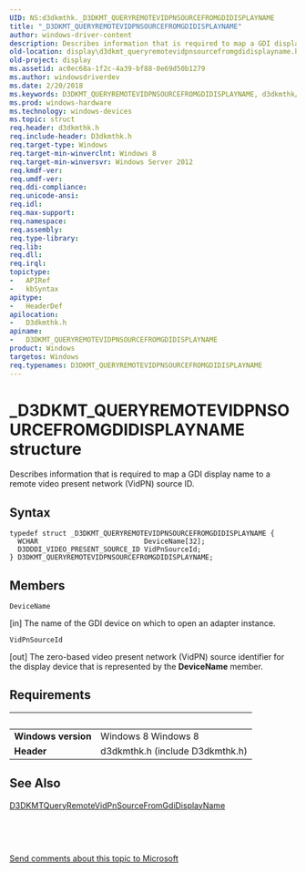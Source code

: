 ```yaml
---
UID: NS:d3dkmthk._D3DKMT_QUERYREMOTEVIDPNSOURCEFROMGDIDISPLAYNAME
title: "_D3DKMT_QUERYREMOTEVIDPNSOURCEFROMGDIDISPLAYNAME"
author: windows-driver-content
description: Describes information that is required to map a GDI display name to a remote video present network (VidPN) source ID.
old-location: display\d3dkmt_queryremotevidpnsourcefromgdidisplayname.htm
old-project: display
ms.assetid: ac0ec68a-1f2c-4a39-bf88-0e69d50b1279
ms.author: windowsdriverdev
ms.date: 2/20/2018
ms.keywords: D3DKMT_QUERYREMOTEVIDPNSOURCEFROMGDIDISPLAYNAME, d3dkmthk/D3DKMT_QUERYREMOTEVIDPNSOURCEFROMGDIDISPLAYNAME, display.d3dkmt_queryremotevidpnsourcefromgdidisplayname, D3DKMT_QUERYREMOTEVIDPNSOURCEFROMGDIDISPLAYNAME structure [Display Devices], _D3DKMT_QUERYREMOTEVIDPNSOURCEFROMGDIDISPLAYNAME
ms.prod: windows-hardware
ms.technology: windows-devices
ms.topic: struct
req.header: d3dkmthk.h
req.include-header: D3dkmthk.h
req.target-type: Windows
req.target-min-winverclnt: Windows 8
req.target-min-winversvr: Windows Server 2012
req.kmdf-ver: 
req.umdf-ver: 
req.ddi-compliance: 
req.unicode-ansi: 
req.idl: 
req.max-support: 
req.namespace: 
req.assembly: 
req.type-library: 
req.lib: 
req.dll: 
req.irql: 
topictype:
-	APIRef
-	kbSyntax
apitype:
-	HeaderDef
apilocation:
-	D3dkmthk.h
apiname:
-	D3DKMT_QUERYREMOTEVIDPNSOURCEFROMGDIDISPLAYNAME
product: Windows
targetos: Windows
req.typenames: D3DKMT_QUERYREMOTEVIDPNSOURCEFROMGDIDISPLAYNAME
---
```


# _D3DKMT_QUERYREMOTEVIDPNSOURCEFROMGDIDISPLAYNAME structure
Describes information that is required to map a GDI display name to a remote video present network (VidPN) source ID.

## Syntax
````
typedef struct _D3DKMT_QUERYREMOTEVIDPNSOURCEFROMGDIDISPLAYNAME {
  WCHAR                          DeviceName[32];
  D3DDDI_VIDEO_PRESENT_SOURCE_ID VidPnSourceId;
} D3DKMT_QUERYREMOTEVIDPNSOURCEFROMGDIDISPLAYNAME;
````

## Members


`DeviceName`

[in] The name of the GDI device on which to open an adapter instance.

`VidPnSourceId`

[out] The zero-based video present network (VidPN) source identifier for the display device that is represented by the <b>DeviceName</b> member.


## Requirements
| &nbsp; | &nbsp; |
| ---- |:---- |
| **Windows version** | Windows 8 Windows 8 |
| **Header** | d3dkmthk.h (include D3dkmthk.h) |

## See Also

<a href="..\d3dkmthk\nf-d3dkmthk-d3dkmtqueryremotevidpnsourcefromgdidisplayname.md">D3DKMTQueryRemoteVidPnSourceFromGdiDisplayName</a>



 

 

<a href="mailto:wsddocfb@microsoft.com?subject=Documentation%20feedback [display\display]:%20D3DKMT_QUERYREMOTEVIDPNSOURCEFROMGDIDISPLAYNAME structure%20 RELEASE:%20(2/20/2018)&amp;body=%0A%0APRIVACY STATEMENT%0A%0AWe use your feedback to improve the documentation. We don't use your email address for any other purpose, and we'll remove your email address from our system after the issue that you're reporting is fixed. While we're working to fix this issue, we might send you an email message to ask for more info. Later, we might also send you an email message to let you know that we've addressed your feedback.%0A%0AFor more info about Microsoft's privacy policy, see http://privacy.microsoft.com/en-us/default.aspx." title="Send comments about this topic to Microsoft">Send comments about this topic to Microsoft</a>